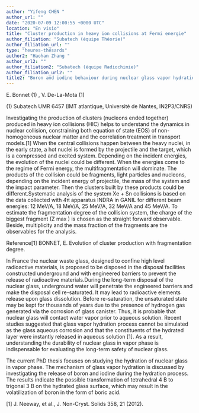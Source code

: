 ```yaml
---
author: "Yifeng CHEN "
author_url: ""
date: "2020-07-09 12:00:55 +0000 UTC"
location: "En visio"
title: "Cluster production in heavy ion collisions at Fermi energie"
author_filiation: "Subatech (équipe Théorie)"
author_filiation_url: ""
type: "heures-thésards"
author2: "Haohan Zhang "
author_url2: ""
author_filiation2: "Subatech (équipe Radiochimie)"
author_filiation_url2: ""
title2: "Boron and iodine behaviour during nuclear glass vapor hydration"
---
```

E. Bonnet
(1)
, V. De-La-Mota
(1)

(1)
 Subatech UMR 6457 (IMT atlantique, Université de Nantes, IN2P3/CNRS)

Investigating the production of clusters (nucleons ended together) produced in heavy ion collisions (HIC) helps to understand the dynamics in nuclear collision, constraining both equation of state (EOS) of non-homogeneous nuclear matter and the correlation treatment in transport models.[1] When the central collisions happen between the heavy nuclei, in the early state, a hot nuclei is formed by the projectile and the target, which is a compressed and excited system. Depending on the incident energies, the evolution of the nuclei could be different. When the energies come to the regime of Fermi energy, the multifragmentation will dominate. The products of the collision could be fragments, light particles and nucleons, depending on the incident energy of projectile, the mass of the system and the impact parameter. Then the clusters built by these products could be different.Systematic analysis of the system Xe + Sn collisions is based on the data collected with 4π apparatus INDRA in GANIL for different beam energies: 12 MeV/A, 18 MeV/A, 25 MeV/A, 32 MeV/A and 45 MeV/A. To estimate the fragmentation degree of the collision system, the charge of the biggest fragment (Z
max
) is chosen as the straight forward observable. Beside, multiplicity and the mass fraction of the fragments are the observables for the analysis.

Reference[1] BONNET, E. Evolution of cluster production with fragmentation degree.

<!-- SUMMARY2 -->

In France the nuclear waste glass, designed to confine high level radioactive materials, is proposed to be disposed in the disposal facilities constructed underground and with engineered barriers to prevent the release of radioactive materials.During the long-term disposal of the nuclear glass, underground water will penetrate the engineered barriers and make the disposal cell re-saturated. It may lead to radioactive elements release upon glass dissolution. Before re-saturation, the unsaturated state may be kept for thousands of years due to the presence of hydrogen gas generated via the corrosion of glass canister. Thus, it is probable that nuclear glass will contact water vapor prior to aqueous solution. Recent studies suggested that glass vapor hydration process cannot be simulated as the glass aqueous corrosion and that the constituents of the hydrated layer were instantly released in aqueous solution [1]. As a result, understanding the durability of nuclear glass in vapor phase is indispensable for evaluating the long-term safety of nuclear glass.

The current PhD thesis focuses on studying the hydration of nuclear glass in vapor phase. The mechanism of glass vapor hydration is discussed by investigating the release of boron and iodine during the hydration process. The results indicate the possible transformation of tetrahedral 
4
B to trigonal 
3
B on the hydrated glass surface, which may result in the volatilization of boron in the form of boric acid.

[1] J. Neeway, et al., J. Non-Cryst. Solids 358, 21 (2012).
